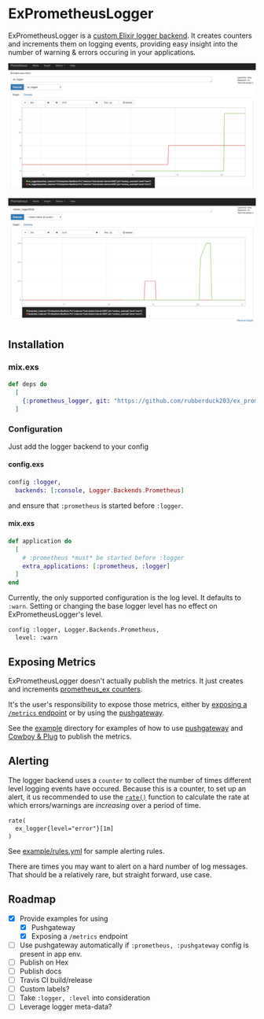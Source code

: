 # ExPrometheusLogger

ExPrometheusLogger is a [custom Elixir logger backend](https://hexdocs.pm/logger/Logger.html#module-custom-backends).
It creates counters and increments them on logging events, providing easy insight into the number of warning & errors occuring in your applications.

![`ex_logger`: Rising counts of errors and warnings](img/count.png)

![`rate(ex_logger[30s])`: Rate of increase per second of warnings and errors](img/rate.png)

## Installation

### mix.exs

```elixir
def deps do
  [
    {:prometheus_logger, git: "https://github.com/rubberduck203/ex_prometheus_logger.git", tag: "0.1.1"},
  ]
```

<!--
If [available in Hex](https://hex.pm/docs/publish), the package can be installed
by adding `prometheus_logger` to your list of dependencies in `mix.exs`:

```elixir
def deps do
  [
    {:prometheus_logger, "~> 0.1.1"}
  ]
end
```
-->

### Configuration

Just add the logger backend to your config

#### config.exs

```elixir
config :logger,
  backends: [:console, Logger.Backends.Prometheus]
```

and ensure that `:prometheus` is started before `:logger`.

#### mix.exs

```elixir
def application do
  [
    # :prometheus *must* be started before :logger
    extra_applications: [:prometheus, :logger]
  ]
end
```

Currently, the only supported configuration is the log level.
It defaults to `:warn`.
Setting or changing the base logger level has no effect on ExPrometheusLogger's level.

```
config :logger, Logger.Backends.Prometheus,
  level: :warn
```

<!--
Documentation can be generated with [ExDoc](https://github.com/elixir-lang/ex_doc)
and published on [HexDocs](https://hexdocs.pm). Once published, the docs can
be found at [https://hexdocs.pm/prometheus_logger](https://hexdocs.pm/prometheus_logger).
-->

## Exposing Metrics

ExPrometheusLogger doesn't actually publish the metrics.
It just creates and increments [prometheus_ex counters](https://hexdocs.pm/prometheus_ex/Prometheus.Metric.Counter.html#content).

It's the user's responsibility to expose those metrics,
either by [exposing a `/metrics` endpoint](https://medium.com/@brucepomeroy/publishing-metrics-to-prometheus-from-elixir-bb70efcd6ec1)
or by using the [pushgateway](https://github.com/deadtrickster/prometheus-push).

See the [example](example/) directory for examples of how to use [pushgateway](example/pushgateway) and [Cowboy & Plug](example/cowboy) to publish the metrics.

## Alerting

The logger backend uses a `counter` to collect the number of times different level logging events have occured.
Because this is a counter, to set up an alert, it us recommended to use the [`rate()`](https://prometheus.io/docs/prometheus/latest/querying/functions/#rate) function to calculate the rate at which errors/warnings are *increasing* over a period of time.

```prometheus
rate(
  ex_logger{level="error"}[1m]
)
```

See [example/rules.yml](example/rules.yml) for sample alerting rules.

There are times you may want to alert on a hard number of log messages.
That should be a relatively rare, but straight forward, use case.

## Roadmap

- [x] Provide examples for using
   - [x] Pushgateway
   - [x] Exposing a `/metrics` endpoint
- [ ] Use pushgateway automatically if `:prometheus, :pushgateway` config is present in app env.
- [ ] Publish on Hex
- [ ] Publish docs
- [ ] Travis CI build/release
- [ ] Custom labels?
- [ ] Take `:logger, :level` into consideration
- [ ] Leverage logger meta-data?
